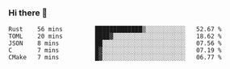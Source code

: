 ### Hi there 👋

<!--
**WShiBin/WShiBin** is a ✨ _special_ ✨ repository because its `README.md` (this file) appears on your GitHub profile.

Here are some ideas to get you started:

- 🔭 I’m currently working on ...
- 🌱 I’m currently learning ...
- 👯 I’m looking to collaborate on ...
- 🤔 I’m looking for help with ...
- 💬 Ask me about ...
- 📫 How to reach me: ...
- 😄 Pronouns: ...
- ⚡ Fun fact: ...
-->

<!--START_SECTION:waka-->
```text
Rust    56 mins         █████████████▒░░░░░░░░░░░   52.67 % 
TOML    20 mins         ████▓░░░░░░░░░░░░░░░░░░░░   18.62 % 
JSON    8 mins          ██░░░░░░░░░░░░░░░░░░░░░░░   07.56 % 
C       7 mins          █▓░░░░░░░░░░░░░░░░░░░░░░░   07.19 % 
CMake   7 mins          █▓░░░░░░░░░░░░░░░░░░░░░░░   06.77 % 
```
<!--END_SECTION:waka-->

